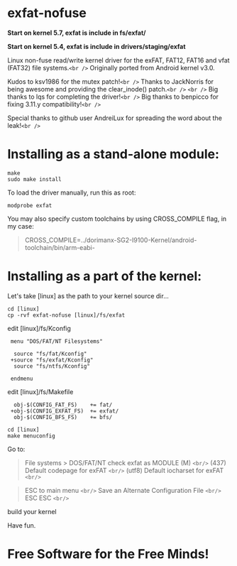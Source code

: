 exfat-nofuse
============

**Start on kernel 5.7, exfat is include in fs/exfat/**

**Start on kernel 5.4, exfat is include in  drivers/staging/exfat**

Linux non-fuse read/write kernel driver for the exFAT, FAT12, FAT16 and vfat (FAT32) file systems.`<br />`
Originally ported from Android kernel v3.0.

Kudos to ksv1986 for the mutex patch!`<br />`
Thanks to JackNorris for being awesome and providing the clear_inode() patch.`<br />`
`<br />`
Big thanks to lqs for completing the driver!`<br />`
Big thanks to benpicco for fixing 3.11.y compatibility!`<br />`

Special thanks to github user AndreiLux for spreading the word about the leak!`<br />`

Installing as a stand-alone module:
===================================

    make
    sudo make install

To load the driver manually, run this as root:

    modprobe exfat

You may also specify custom toolchains by using CROSS_COMPILE flag, in my case:

> CROSS_COMPILE=../dorimanx-SG2-I9100-Kernel/android-toolchain/bin/arm-eabi-

Installing as a part of the kernel:
===================================

Let's take [linux] as the path to your kernel source dir...

    cd [linux]
	cp -rvf exfat-nofuse [linux]/fs/exfat

edit [linux]/fs/Kconfig

```
 menu "DOS/FAT/NT Filesystems"
  
  source "fs/fat/Kconfig"
 +source "fs/exfat/Kconfig"
  source "fs/ntfs/Kconfig"
  
 endmenu  
```

edit [linux]/fs/Makefile

```
  obj-$(CONFIG_FAT_FS)    += fat/
 +obj-$(CONFIG_EXFAT_FS)  += exfat/
  obj-$(CONFIG_BFS_FS)    += bfs/
```

    cd [linux]
	make menuconfig

Go to:

> File systems > DOS/FAT/NT
> check exfat as MODULE (M) `<br/>`
> (437) Default codepage for exFAT `<br/>`
> (utf8) Default iocharset for exFAT `<br/>`

> ESC to main menu `<br/>`
> Save an Alternate Configuration File `<br/>`
> ESC ESC `<br/>`

build your kernel

Have fun.

Free Software for the Free Minds!
=================================
